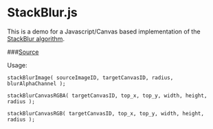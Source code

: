 StackBlur.js
=======
This is a demo for a Javascript/Canvas based implementation of the [StackBlur algorithm](http://incubator.quasimondo.com/processing/fast_blur_deluxe.php).

###[Source](http://www.quasimondo.com/StackBlurForCanvas/StackBlurDemo.html)

Usage: 

    stackBlurImage( sourceImageID, targetCanvasID, radius, blurAlphaChannel );
    
    stackBlurCanvasRGBA( targetCanvasID, top_x, top_y, width, height, radius );
    
    stackBlurCanvasRGB( targetCanvasID, top_x, top_y, width, height, radius );
